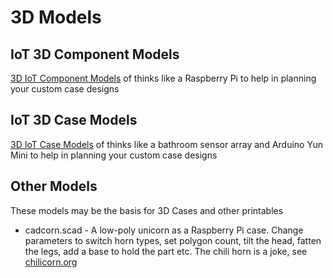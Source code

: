 # 3D Models

## IoT 3D Component Models
[3D IoT Component Models](/3d-models/3d-iot-component-models/README.md) of thinks like a Raspberry Pi to help in planning your custom case designs

## IoT 3D Case Models
[3D IoT Case Models](/3d-models/3d-iot-case-models/README.md)  of thinks like a bathroom sensor array and Arduino Yun Mini to help in planning your custom case designs

## Other Models
These models may be the basis for 3D Cases and other printables

* cadcorn.scad - A low-poly unicorn as a Raspberry Pi case. Change parameters to switch horn types, set polygon count,
tilt the head, fatten the legs, add a base to hold the part etc. The chili horn is a joke, see [chilicorn.org](http://chilicorn.org)
